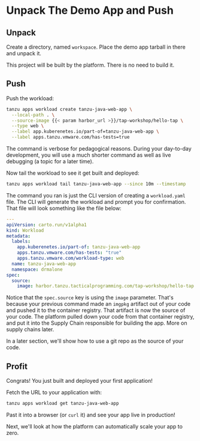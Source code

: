 # Unpack The Demo App and Push

## Unpack
Create a directory, named `workspace`. Place the demo app tarball in there and unpack it.

This project will be built by the platform. There is no need to build it.

## Push

Push the workload:
```sh
tanzu apps workload create tanzu-java-web-app \
  --local-path . \
  --source-image {{< param harbor_url >}}/tap-workshop/hello-tap \
  --type web \
  --label app.kuberenetes.io/part-of=tanzu-java-web-app \
  --label apps.tanzu.vmware.com/has-tests=true
```

The command is verbose for pedagogical reasons. During your day-to-day development, you will use a much shorter command as well as live debugging (a topic for a later time).

Now tail the workload to see it get built and deployed:
```sh
tanzu apps workload tail tanzu-java-web-app --since 10m --timestamp
```

The command you ran is just the CLI version of creating a `workload.yaml` file. The CLI will generate the workload and prompt you for confirmation. That file will look something like the file below:

```yaml
---
apiVersion: carto.run/v1alpha1
kind: Workload
metadata:
  labels:
    app.kuberenetes.io/part-of: tanzu-java-web-app
    apps.tanzu.vmware.com/has-tests: "true"
    apps.tanzu.vmware.com/workload-type: web
  name: tanzu-java-web-app
  namespace: drmalone
spec:
  source:
    image: harbor.tanzu.tacticalprogramming.com/tap-workshop/hello-tap:latest@sha256:e5b9a7c13aaa27dc6e307762d4c71208e7edb83c5ce14967fcccbf709d179205
```

Notice that the `spec.source` key is using the `image` parameter. That's because your previous command made an `imgpkg` artifact out of your code and pushed it to the container registry. That artifact is now the source of your code. The platform pulled down your code from that container registry, and put it into the Supply Chain responsible for building the app. More on supply chains later.

In a later section, we'll show how to use a git repo as the source of your code.


## Profit
Congrats! You just built and deployed your first application! 

Fetch the URL to your application with:
```sh
tanzu apps workload get tanzu-java-web-app
```

Past it into a browser (or `curl` it) and see your app live in production!

Next, we'll look at how the platform can automatically scale your app to zero.
